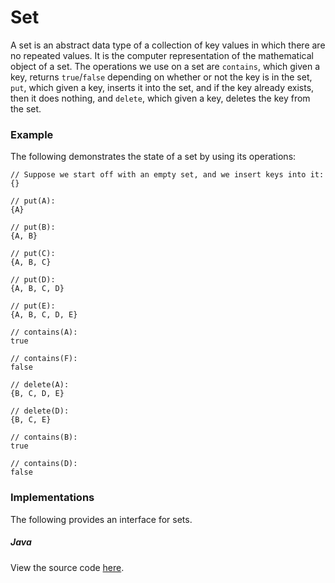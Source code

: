 # Set

A set is an abstract data type of a collection of key values in which there are no repeated values. 
It is the computer representation of the mathematical object of a set. The operations we use on a 
set are `contains`, which given a key, returns `true`/`false` depending on whether or not the key is 
in the set, `put`, which given a key, inserts it into the set, and if the key already exists, then 
it does nothing, and `delete`, which given a key, deletes the key from the set.

### Example

The following demonstrates the state of a set by using its operations:

```
// Suppose we start off with an empty set, and we insert keys into it:
{}

// put(A):
{A}

// put(B):
{A, B}

// put(C):
{A, B, C}

// put(D):
{A, B, C, D}

// put(E):
{A, B, C, D, E}

// contains(A):
true

// contains(F):
false

// delete(A):
{B, C, D, E}

// delete(D):
{B, C, E}

// contains(B):
true

// contains(D):
false
```

### Implementations

The following provides an interface for sets.

##### Java

View the source code [here](https://github.com/algorithm-helper/implementations/blob/master/java/com/algorithmhelper/datastructures/interfaces/Set.java).

<script src="https://gist.github.com/eliucs/01c32523c23cb57292e79bb8ac3df0f9.js"></script>
